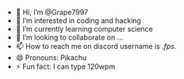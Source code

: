 - 👋 Hi, I’m @Grape7997
- 👀 I’m interested in coding and hacking
- 🌱 I’m currently learning computer science
- 💞️ I’m looking to collaborate on ...
- 📫 How to reach me on discord username is ._fps_.
- 😄 Pronouns: Pikachu
- ⚡ Fun fact: I can type 120wpm

<!---
Grape7997/Grape7997 is a ✨ special ✨ repository because its `README.md` (this file) appears on your GitHub profile.
You can click the Preview link to take a look at your changes.
--->
